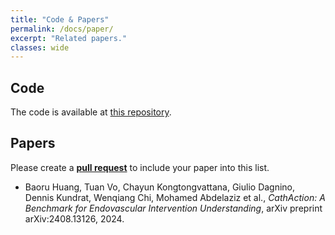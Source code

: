 ```yaml
---
title: "Code & Papers"
permalink: /docs/paper/
excerpt: "Related papers."
classes: wide
---
```



## Code
The code is available at [this repository](https://github.com/airvlab/cathaction).


## Papers 
Please create a [**pull request**](https://github.com/airvlab/cathaction) to include your paper into this list.


- Baoru Huang, Tuan Vo, Chayun Kongtongvattana, Giulio Dagnino, Dennis Kundrat, Wenqiang Chi, Mohamed Abdelaziz et al., *CathAction: A Benchmark for Endovascular Intervention Understanding*, arXiv preprint arXiv:2408.13126, 2024.
